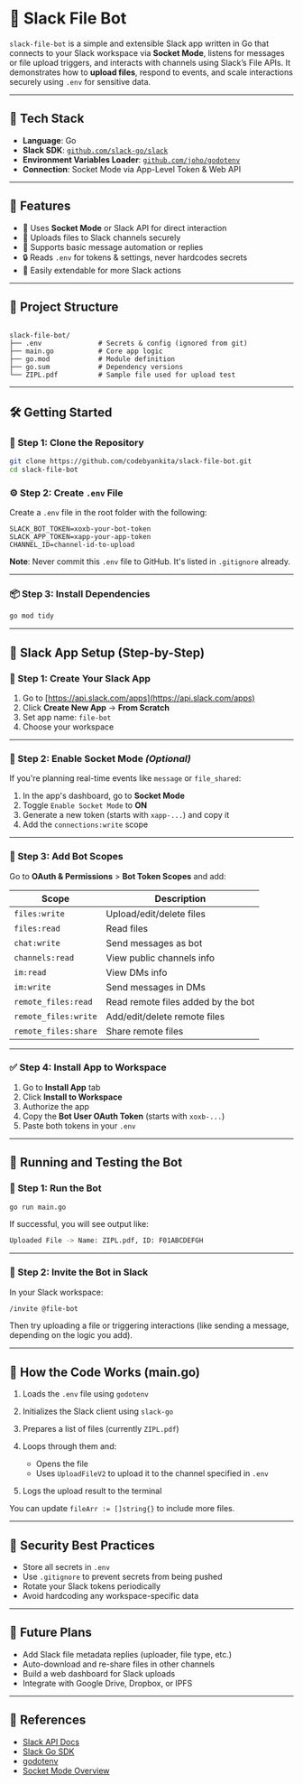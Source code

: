 
# 📁 Slack File Bot

`slack-file-bot` is a simple and extensible Slack app written in Go that connects to your Slack workspace via **Socket Mode**, listens for messages or file upload triggers, and interacts with channels using Slack’s File APIs. It demonstrates how to **upload files**, respond to events, and scale interactions securely using `.env` for sensitive data.

---

## 🧰 Tech Stack

- **Language**: Go
- **Slack SDK**: [`github.com/slack-go/slack`](https://github.com/slack-go/slack)
- **Environment Variables Loader**: [`github.com/joho/godotenv`](https://github.com/joho/godotenv)
- **Connection**: Socket Mode via App-Level Token & Web API

---

## 🚀 Features

- 🔗 Uses **Socket Mode** or Slack API for direct interaction
- 📁 Uploads files to Slack channels securely
- 💬 Supports basic message automation or replies
- 🔒 Reads `.env` for tokens & settings, never hardcodes secrets
- 🧱 Easily extendable for more Slack actions

---

## 📂 Project Structure

```

slack-file-bot/
├── .env              # Secrets & config (ignored from git)
├── main.go           # Core app logic
├── go.mod            # Module definition
├── go.sum            # Dependency versions
└── ZIPL.pdf          # Sample file used for upload test

````

---

## 🛠️ Getting Started

### 🔁 Step 1: Clone the Repository

```bash
git clone https://github.com/codebyankita/slack-file-bot.git
cd slack-file-bot
````

### ⚙️ Step 2: Create `.env` File

Create a `.env` file in the root folder with the following:

```env
SLACK_BOT_TOKEN=xoxb-your-bot-token
SLACK_APP_TOKEN=xapp-your-app-token
CHANNEL_ID=channel-id-to-upload
```

**Note**: Never commit this `.env` file to GitHub. It's listed in `.gitignore` already.

---

### 📦 Step 3: Install Dependencies

```bash
go mod tidy
```

---

## 🔧 Slack App Setup (Step-by-Step)

### 📌 Step 1: Create Your Slack App

1. Go to [https://api.slack.com/apps](https://api.slack.com/apps)
2. Click **Create New App** → **From Scratch**
3. Set app name: `file-bot`
4. Choose your workspace

---

### 🔌 Step 2: Enable Socket Mode *(Optional)*

If you're planning real-time events like `message` or `file_shared`:

1. In the app's dashboard, go to **Socket Mode**
2. Toggle `Enable Socket Mode` to **ON**
3. Generate a new token (starts with `xapp-...`) and copy it
4. Add the `connections:write` scope

---

### 🔑 Step 3: Add Bot Scopes

Go to **OAuth & Permissions** > **Bot Token Scopes** and add:

| Scope                | Description                        |
| -------------------- | ---------------------------------- |
| `files:write`        | Upload/edit/delete files           |
| `files:read`         | Read files                         |
| `chat:write`         | Send messages as bot               |
| `channels:read`      | View public channels info          |
| `im:read`            | View DMs info                      |
| `im:write`           | Send messages in DMs               |
| `remote_files:read`  | Read remote files added by the bot |
| `remote_files:write` | Add/edit/delete remote files       |
| `remote_files:share` | Share remote files                 |

---

### ✅ Step 4: Install App to Workspace

1. Go to **Install App** tab
2. Click **Install to Workspace**
3. Authorize the app
4. Copy the **Bot User OAuth Token** (starts with `xoxb-...`)
5. Paste both tokens in your `.env`

---

## 🧪 Running and Testing the Bot

### 🏃 Step 1: Run the Bot

```bash
go run main.go
```

If successful, you will see output like:

```bash
Uploaded File -> Name: ZIPL.pdf, ID: F01ABCDEFGH
```

---

### 💬 Step 2: Invite the Bot in Slack

In your Slack workspace:

```bash
/invite @file-bot
```

Then try uploading a file or triggering interactions (like sending a message, depending on the logic you add).

---

## 🧰 How the Code Works (main.go)

1. Loads the `.env` file using `godotenv`
2. Initializes the Slack client using `slack-go`
3. Prepares a list of files (currently `ZIPL.pdf`)
4. Loops through them and:

   * Opens the file
   * Uses `UploadFileV2` to upload it to the channel specified in `.env`
5. Logs the upload result to the terminal

You can update `fileArr := []string{}` to include more files.

---

## 🔐 Security Best Practices

* Store all secrets in `.env`
* Use `.gitignore` to prevent secrets from being pushed
* Rotate your Slack tokens periodically
* Avoid hardcoding any workspace-specific data

---

## 📅 Future Plans

* Add Slack file metadata replies (uploader, file type, etc.)
* Auto-download and re-share files in other channels
* Build a web dashboard for Slack uploads
* Integrate with Google Drive, Dropbox, or IPFS


---

## 📌 References

* [Slack API Docs](https://api.slack.com/)
* [Slack Go SDK](https://github.com/slack-go/slack)
* [godotenv](https://github.com/joho/godotenv)
* [Socket Mode Overview](https://api.slack.com/apis/connections/socket)

```

